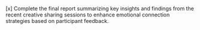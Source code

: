 [x] Complete the final report summarizing key insights and findings from the recent creative sharing sessions to enhance emotional connection strategies based on participant feedback.